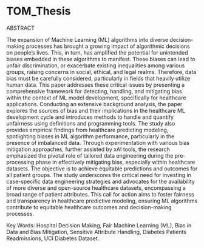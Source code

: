 # TOM_Thesis

 ABSTRACT
 
The expansion of Machine Learning (ML) algorithms into diverse decision-making processes has brought a growing impact of algorithmic decisions on people’s lives. This, in turn, has amplified the potential for unintended biases embedded in these algorithms to manifest. These biases can lead to unfair discrimination, or exacerbate existing inequalities among various groups, raising concerns in social, ethical, and legal realms. Therefore, data bias must be carefully considered, particularly in fields that heavily utilize human data.
This paper addresses these critical issues by presenting a comprehensive framework for detecting, handling, and mitigating bias within the context of ML model development, specifically for healthcare applications. Conducting an extensive background analysis, the paper explores the sources of bias and their implications in the healthcare ML development cycle and introduces methods to handle and quantify unfairness using definitions and programming tools. The study also provides empirical findings from healthcare predicting modeling, spotlighting biases in ML algorithm performance, particularly in the presence of imbalanced data. Through experimentation with various bias mitigation approaches, further assisted by xAI tools, the research emphasized the pivotal role of tailored data engineering during the pre-processing phase in effectively mitigating bias, especially within healthcare datasets. The objective is to achieve equitable predictions and outcomes for all patient groups.
The study underscores the critical need for investing in case-specific data engineering strategies and advocates for the availability of more diverse and open-source healthcare datasets, encompassing a broad range of patient attributes. This call for action aims to foster fairness and transparency in healthcare predictive modeling, ensuring ML algorithms contribute to equitable healthcare outcomes and decision-making processes.


Key Words: Hospital Decision Making, Fair Machine Learning (ML), Bias in Data and Bias Mitigation, Sensitive Attribute Handling, Diabetes Patients Readmissions, UCI Diabetes Dataset. 


